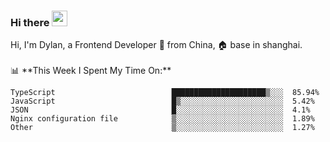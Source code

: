 ### Hi there <img src="https://media.giphy.com/media/hvRJCLFzcasrR4ia7z/giphy.gif" width="25px">

<!-- ![visitors](https://visitor-badge.glitch.me/badge?page_id=dislfyer.dislfyer) --!>

Hi, I'm Dylan, a Frontend Developer 🚀 from China, 🏠 base in shanghai.
<br/>
<br/>

📊 **This Week I Spent My Time On:**


<!--START_SECTION:waka-->

```text
TypeScript                          █████████████████████▒░░░  85.94%
JavaScript                          █▒░░░░░░░░░░░░░░░░░░░░░░░  5.42%
JSON                                █░░░░░░░░░░░░░░░░░░░░░░░░  4.1%
Nginx configuration file            ▒░░░░░░░░░░░░░░░░░░░░░░░░  1.89%
Other                               ▒░░░░░░░░░░░░░░░░░░░░░░░░  1.27%
```

<!--END_SECTION:waka-->

<!--
**About Me:**
 -->
